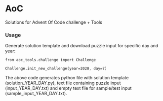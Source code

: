 # AoC
Solutions for Advent Of Code challenge + Tools

### Usage
Generate solution template and download puzzle input for specific day and year:

    from aoc_tools.challenge import Challenge

    Challenge.init_new_challenge(year=2020, day=7)

The above code generates python file with solution template (solution_YEAR_DAY.py), text file containing puzzle input
(input_YEAR_DAY.txt) and empty text file for sample/test input (sample_input_YEAR_DAY.txt).



